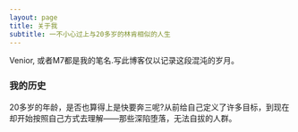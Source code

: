 ```yaml
---
layout: page
title: 关于我
subtitle: 一不小心过上与20多岁的林肯相似的人生
---
```


Venior, 或者M7都是我的笔名.写此博客仅以记录这段混沌的岁月。

### 我的历史

20多岁的年龄，是否也算得上是快要奔三呢?从前给自己定义了许多目标，到现在却开始按照自己方式去理解——那些深陷堕落，无法自拔的人群。
